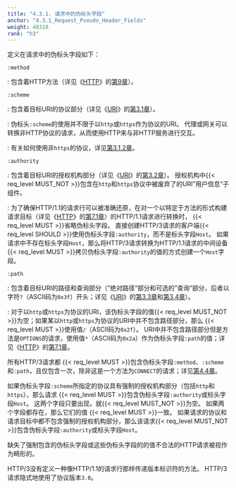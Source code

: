 ```yaml
---
title: "4.3.1. 请求中的伪标头字段"
anchor: "4.3.1_Request_Pseudo_Header_Fields"
weight: 40310
rank: "h3"
---
```


定义在请求中的伪标头字段如下：

`:method`

: 包含着HTTP方法（详见《[HTTP](https://www.rfc-editor.org/info/rfc9110)》的[第9章](https://www.rfc-editor.org/rfc/rfc9110#section-9)）。

`:scheme`

: 包含着目标URI的协议部分（详见《[URI](https://www.rfc-editor.org/info/rfc3986)》的[第3.1章](https://www.rfc-editor.org/rfc/rfc3986#section-3.1)）。

: 伪标头`:scheme`的使用并不限于以`http`或`https`作为协议的URI。
代理或网关可以转换非HTTP协议的请求，从而使用HTTP来与非HTTP服务进行交互。

: 有关如何使用非`https`的协议，详见[第3.1.2章](#3.1.2_Other_Schemes)。

`:authority`

: 包含着目标URI的授权机构部分（详见《[URI](https://www.rfc-editor.org/info/rfc3986)》的[第3.2章](https://www.rfc-editor.org/rfc/rfc3986#section-3.2)）。
授权机构中{{< req_level MUST_NOT >}}包含在`http`和`https`协议中被废弃了的URI”用户信息“子组件。

: 为了确保HTTP/1.1的请求行可以被准确还原，在对一个以特定于方法的形式构建请求目标（详见《[HTTP](https://www.rfc-editor.org/info/rfc9110)》的[第7.1章](https://www.rfc-editor.org/rfc/rfc9110#section-7.1)）的HTTP/1.1请求进行转换时， {{< req_level MUST >}}省略伪标头字段。
直接创建HTTP/3请求的客户端{{< req_level SHOULD >}}使用伪标头字段`:authority`，而不是标头字段`Host`。
如果请求中不存在标头字段`Host`，那么将HTTP/3请求转换为HTTP/1.1请求的中间设备 {{< req_level MUST >}}拷贝伪标头字段`:authority`的值的方式创建一个`Host`字段。

`:path`

: 包含着目标URI的路径和查询部分（”绝对路径“部分和可选的”查询“部分，后者以字符`?`（ASCII码为`0x3f`）开头；详见《[URI](https://www.rfc-editor.org/info/rfc3986)》的[第3.3章](https://www.rfc-editor.org/rfc/rfc3986#section-3.3)和[第3.4章](https://www.rfc-editor.org/rfc/rfc3986#section-3.4)）。

: 对于以`http`或`https`为协议的URI，该伪标头字段的值{{< req_level MUST_NOT >}}为空；如果某以`http`或`https`为协议的URI中并不包含路径部分，那么 {{< req_level MUST >}}使用值`/`（ASCII码为`0x2f`）。
URI中并不包含路径部分但是方法是`OPTIONS`的请求，使用值`*`（ASCII码为`0x2a`）作为伪标头字段`:path`的值；详见《[HTTP](https://www.rfc-editor.org/info/rfc9110)》的[第7.1章](https://www.rfc-editor.org/rfc/rfc9110#section-7.1)。

所有HTTP/3请求都 {{< req_level MUST >}}包含伪标头字段`:method`、`:scheme`和`:path`，且仅包含一次，除非这是一个方法为`CONNECT`的请求；详见[第4.4章](#4.4_The_CONNECT_Method)。

如果伪标头字段`:scheme`所指定的协议具有强制的授权机构部分（包括`http`和`https`），那么请求 {{< req_level MUST >}}包含伪标头字段`:authority`或标头字段`Host`。
这两个字段只要出现，就{{< req_level MUST_NOT >}}为空。
如果两个字段都存在，那么它们的值 {{< req_level MUST >}}一致。
如果请求的协议和请求目标中都不包含强制的授权机构部分，那么该请求{{< req_level MUST_NOT >}}包含伪标头字段`:authority`或标头字段`Host`。

缺失了强制包含的伪标头字段或这些伪标头字段的的值不合法的HTTP请求被视作为畸形的。

HTTP/3没有定义一种像HTTP/1.1的请求行那样传递版本标识符的方法。
HTTP/3请求隐式地使用了协议版本`3.0`。
